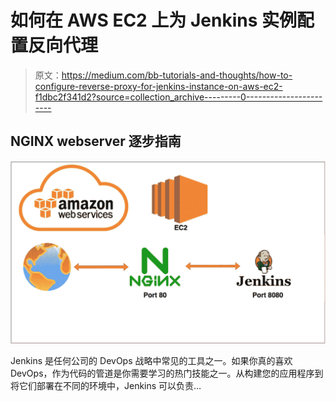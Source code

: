 # 如何在 AWS EC2 上为 Jenkins 实例配置反向代理

> 原文：<https://medium.com/bb-tutorials-and-thoughts/how-to-configure-reverse-proxy-for-jenkins-instance-on-aws-ec2-f1dbc2f341d2?source=collection_archive---------0----------------------->

## NGINX webserver 逐步指南

![](img/74c5b45167dea8f95336a4ffb2f62e42.png)

Jenkins 是任何公司的 DevOps 战略中常见的工具之一。如果你真的喜欢 DevOps，作为代码的管道是你需要学习的热门技能之一。从构建您的应用程序到将它们部署在不同的环境中，Jenkins 可以负责…